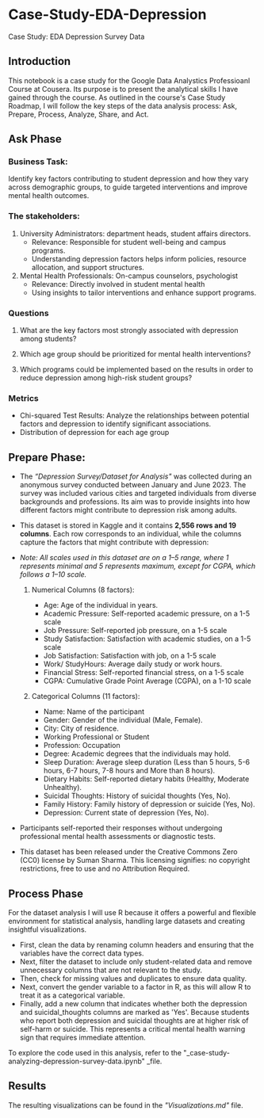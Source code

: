 # Case-Study-EDA-Depression
Case Study: EDA Depression Survey Data

## Introduction
This notebook is a case study for the Google Data Analystics Professioanl Course at Cousera. Its purpose is to present the analytical skills I have gained through the course. As outlined in the course's Case Study Roadmap, I will follow the key steps of the data analysis process: Ask, Prepare, Process, Analyze, Share, and Act.

## Ask Phase

### Business Task: 
Identify key factors contributing to student depression and how they vary across demographic groups, to guide targeted interventions and improve mental health outcomes.

### The stakeholders:
1. University Administrators: department heads, student affairs directors.
   - Relevance: Responsible for student well-being and campus programs.
   - Understanding depression factors helps inform policies, resource allocation, and support structures.
2. Mental Health Professionals: On-campus counselors, psychologist
   - Relevance: Directly involved in student mental health
   - Using insights to tailor interventions and enhance support programs.

### Questions

1. What are the key factors most strongly associated with depression among students?

2. Which age group should be prioritized for mental health interventions?

3. Which programs could be implemented based on the results in order to   reduce depression among high-risk student groups?


### Metrics

- Chi-squared Test Results: Analyze the relationships between potential factors and depression to identify significant associations.
- Distribution of depression for each age group

## Prepare Phase:
- The *“Depression Survey/Dataset for Analysis"* was collected during an anonymous survey conducted between January and June 2023. The survey was included various cities and targeted individuals from diverse backgrounds and professions. Its aim was to provide insights into how different factors might contribute to depression risk among adults.

- This dataset is stored in Kaggle and it contains **2,556 rows and 19 columns**. Each row corresponds to an individual, while the columns capture the factors that might contribute with depression:

- *Note: All scales used in this dataset are on a 1–5 range, where 1 represents minimal and 5 represents maximum, except for CGPA, which follows a 1–10 scale.*

    1. Numerical Columns (8 factors):
       - Age: Age of the individual in years.
       - Academic Pressure: Self-reported academic pressure, on a 1-5 scale
       - Job Pressure: Self-reported job pressure, on a 1-5 scale 
       - Study Satisfaction: Satisfaction with academic studies, on a 1-5 scale
       - Job Satisfaction: Satisfaction with job, on a 1-5 scale 
       - Work/ StudyHours: Average daily study or work hours.
       - Financial Stress: Self-reported financial stress, on a 1-5 scale
       - CGPA: Cumulative Grade Point Average (CGPA), on a 1-10 scale 

    2. Categorical Columns (11 factors):
       - Name: Name of the participant
       - Gender: Gender of the individual (Male, Female).
       - City: City of residence.
       - Working Professional or Student
       - Profession: Occupation
       - Degree: Academic degrees that the individuals may hold.
       - Sleep Duration: Average sleep duration (Less than 5 hours, 5-6 hours, 6-7 hours, 7-8 hours and More than 8 hours).
       - Dietary Habits: Self-reported dietary habits (Healthy, Moderate Unhealthy).
       - Suicidal Thoughts: History of suicidal thoughts (Yes, No).
       - Family History: Family history of depression or suicide (Yes, No).
       - Depression: Current state of depression (Yes, No).
       

- Participants self-reported their responses without undergoing professional mental health assessments or diagnostic tests.

- This dataset has been released under the Creative Commons Zero (CC0) license by Suman Sharma. This licensing signifies: no copyright restrictions, free to use and no Attribution Required.

## Process Phase  

For the dataset analysis I will use R because it offers a powerful and flexible environment for statistical analysis, handling large datasets and creating insightful visualizations.

- First, clean the data by renaming column headers and ensuring that the variables have the correct data types.
- Next, filter the dataset to include only student-related data and remove unnecessary columns that are not relevant to the study.
- Then, check for missing values and duplicates to ensure data quality.
- Next, convert the gender variable to a factor in R, as this will allow R to treat it as a categorical variable.
- Finally, add a new column that indicates whether both the depression and suicidal_thoughts columns are marked as 'Yes'. Because students who report both depression and suicidal thoughts are at higher risk of self-harm or suicide. This represents a critical mental health warning sign that requires immediate attention.

To explore the code used in this analysis, refer to the "_case-study-analyzing-depression-survey-data.ipynb" _file.

## Results

The resulting visualizations can be found in the _"Visualizations.md"_ file.


